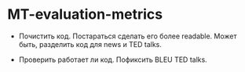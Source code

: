 # MT-evaluation-metrics

- Почистить код. Постараться сделать его более readable. Может быть, разделить код для news и TED talks.

- Проверить работает ли код. Пофиксить BLEU TED talks. 
